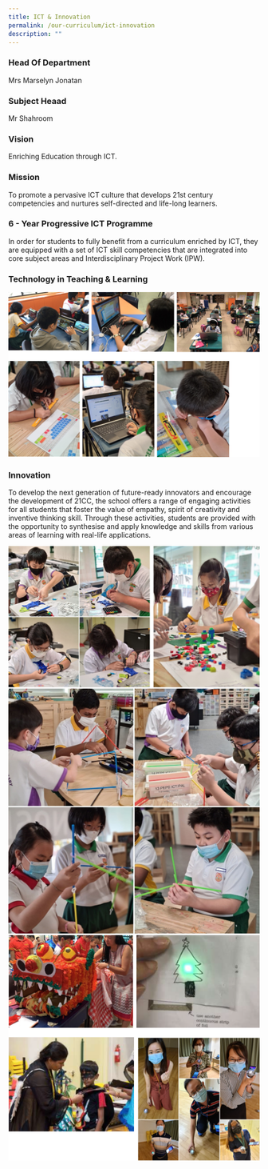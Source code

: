 ```yaml
---
title: ICT & Innovation
permalink: /our-curriculum/ict-innovation
description: ""
---
```

### Head Of Department

Mrs Marselyn Jonatan 

### Subject Heaad  

Mr Shahroom

### Vision

Enriching Education through ICT.

  

### Mission

To promote a pervasive ICT culture that develops 21st century competencies and nurtures self-directed and life-long learners.


### 6 - Year Progressive ICT Programme

In order for students to fully benefit from a curriculum enriched by ICT, they are equipped with a set of ICT skill competencies that are integrated into core subject areas and Interdisciplinary Project Work (IPW).  

  

### Technology in Teaching & Learning

![](/images/ICT%201.png)

### Innovation

To develop the next generation of future-ready innovators and encourage the development of 21CC, the school offers a range of engaging activities for all students that foster the value of empathy, spirit of creativity and inventive thinking skill. Through these activities, students are provided with the opportunity to synthesise and apply knowledge and skills from various areas of learning with real-life applications.

![](/images/ICT2.png)
![](/images/ICT3.png)
![](/images/ICT4.png)